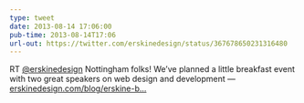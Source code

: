 ```yaml
---
type: tweet
date: 2013-08-14 17:06:00
pub-time: 2013-08-14T17:06
url-out: https://twitter.com/erskinedesign/status/367678650231316480
---
```


RT [@erskinedesign](http://www.twitter.com/erskinedesign) Nottingham folks! We’ve planned a little breakfast event with two great speakers on web design and development — [erskinedesign.com/blog/erskine-b...](http://erskinedesign.com/blog/erskine-breakfast/)